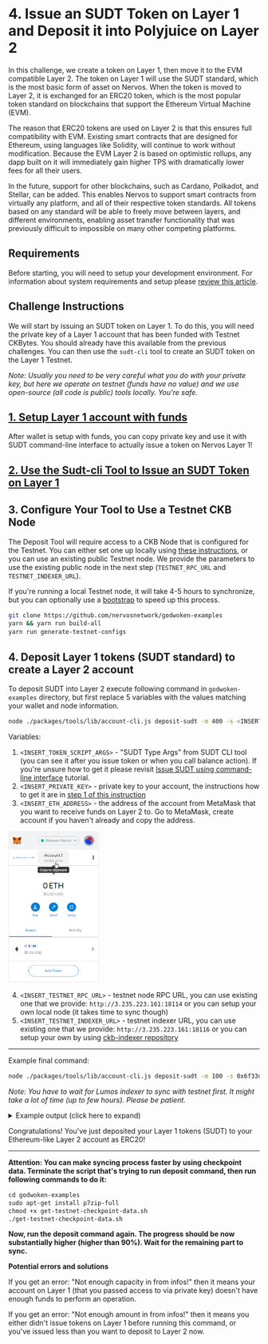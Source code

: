 # 4. Issue an SUDT Token on Layer 1 and Deposit it into Polyjuice on Layer 2

In this challenge, we create a token on Layer 1, then move it to the EVM compatible Layer 2. The token on Layer 1 will use the SUDT standard, which is the most basic form of asset on Nervos. When the token is moved to Layer 2, it is exchanged for an ERC20 token, which is the most popular token standard on blockchains that support the Ethereum Virtual Machine (EVM).

The reason that ERC20 tokens are used on Layer 2 is that this ensures full compatibility with EVM. Existing smart contracts that are designed for Ethereum, using languages like Solidity, will continue to work without modification. Because the EVM Layer 2 is based on optimistic rollups, any dapp built on it will immediately gain higher TPS with dramatically lower fees for all their users.

In the future, support for other blockchains, such as Cardano, Polkadot, and Stellar, can be added. This enables Nervos to support smart contracts from virtually any platform, and all of their respective token standards. All tokens based on any standard will be able to freely move between layers, and different environments, enabling asset transfer functionality that was previously difficult to impossible on many other competing platforms.

## Requirements

Before starting, you will need to setup your development environment. For information about system requirements and setup please [review this article](/src/challenge-setup-and-requirements/challenge-setup-and-requirements.md).

## Challenge Instructions

We will start by issuing an SUDT token on Layer 1. To do this, you will need the private key of a Layer 1 account that has been funded with Testnet CKBytes. You should already have this available from the previous challenges. You can then use the `sudt-cli` tool to create an SUDT token on the Layer 1 Testnet.

*Note: Usually you need to be very careful what you do with your private key, but here we operate on testnet (funds have no value) and we use open-source (all code is public) tools locally. You're safe.*

## [1. Setup Layer 1 account with funds](/src/component-tutorials/1.setup.keypering.with.funds.md)

After wallet is setup with funds, you can copy private key and use it with SUDT command-line interface to actually issue a token on Nervos Layer 1!

## [2. Use the Sudt-cli Tool to Issue an SUDT Token on Layer 1](/src/component-tutorials/9.issue.sudt.cli.md)

## 3. Configure Your Tool to Use a Testnet CKB Node

The Deposit Tool will require access to a CKB Node that is configured for the Testnet. You can either set one up locally using [these instructions](https://docs.nervos.org/docs/basics/guides/testnet), or you can use an existing public Testnet node. We provide the parameters to use the existing public node in the next step (`TESTNET_RPC_URL` and `TESTNET_INDEXER_URL`).

If you're running a local Testnet node, it will take 4-5 hours to synchronize, but you can optionally use a [bootstrap](https://ckb.tools/bootstrap) to speed up this process.

```sh
git clone https://github.com/nervosnetwork/godwoken-examples
yarn && yarn run build-all
yarn run generate-testnet-configs
```

## 4. Deposit Layer 1 tokens (SUDT standard) to create a Layer 2 account

To deposit SUDT into Layer 2 execute following command in `godwoken-examples` directory, but first replace 5 variables with the values matching your wallet and node information.

```sh
node ./packages/tools/lib/account-cli.js deposit-sudt -m 400 -s <INSERT_TOKEN_SCRIPT_ARGS> -p <INSERT_PRIVATE_KEY> -l <INSERT_ETH_ADDRESS> -r <INSERT_TESTNET_RPC_URL> -d <INSERT_TESTNET_INDEXER_URL>
```

Variables:
1. `<INSERT_TOKEN_SCRIPT_ARGS>` - "SUDT Type Args" from SUDT CLI tool (you can see it after you issue token or when you call balance action). If you're unsure how to get it please revisit [Issue SUDT using command-line interface](/src/component-tutorials/9.issue.sudt.cli.md) tutorial.
2. `<INSERT_PRIVATE_KEY>` - private key to your account, the instructions how to get it are in [step 1 of this instruction](#1-setup-layer-1-account-with-funds)
3. `<INSERT_ETH_ADDRESS>` - the address of the account from MetaMask that you want to receive funds on Layer 2 to. Go to MetaMask, create account if you haven't already and copy the address.

<img src="../images/metamask-address.png" style="border: 1px solid #eeeeee; height: 300px" />

4. `<INSERT_TESTNET_RPC_URL>` - testnet node RPC URL, you can use existing one that we provide: `http://3.235.223.161:18114` or you can setup your own local node (it takes time to sync though)
5. `<INSERT_TESTNET_INDEXER_URL>` - testnet indexer URL, you can use existing one that we provide: `http://3.235.223.161:18116` or you can setup your own by using [ckb-indexer repository](https://github.com/nervosnetwork/ckb-indexer/)

---

Example final command:

``` sh
node ./packages/tools/lib/account-cli.js deposit-sudt -m 100 -s 0x6f33df7e3fffb47794f9ca37643118ba79207ac92596a0555e9038828e547357 -p 0x6cd5e7be2f6504aa5ae7c0c04178d8f47b7cfc63b71d95d9e6282f5b090431bf -l 0xD173313A51f8fc37BcF67569b463abd89d81844f
```

*Note: You have to wait for Lumos indexer to sync with testnet first. It might take a lot of time (up to few hours). Please be patient.*


<details>
  <summary>Example output (click here to expand)</summary>
  
  ```
waiting for sync ...
synced ...
using ckb address: ckt1qyqf22qfzaer95xm5d2m5km0f6k288x9warqnhsf4m
using eth address: 0xD173313A51f8fc37BcF67569b463abd89d81844f
rollupTypeHash: 0x0a30665c3047d65cb3651eda93182a0d2f2087317aaba3ab35f3a970089ea9b4
Layer 2 lock script hash: 0x54350d6e81f58c721e4e4c9528633f17fcdaf5f9e6c3c689289915706cdf398d
↑ Using this script hash to get user account id ↑
rollupTypeHash: 0x0a30665c3047d65cb3651eda93182a0d2f2087317aaba3ab35f3a970089ea9b4
Layer 1 sudt script hash: 0xfb0b3484c5982636441366b6973fd63889a58a7bda40550049e5893ced50f343
rollupTypeHash: 0x0a30665c3047d65cb3651eda93182a0d2f2087317aaba3ab35f3a970089ea9b4
layer 2 sudt script: {
  code_hash: '0xe8906fb79791f0a7b18a5515e6772b0e9777dea75c1ef5dd1c149c3e656820e6',
  hash_type: 'type',
  args: '0x0a30665c3047d65cb3651eda93182a0d2f2087317aaba3ab35f3a970089ea9b4fb0b3484c5982636441366b6973fd63889a58a7bda40550049e5893ced50f343'
}
Layer 2 sudt script hash: 0xecd214c0b2e60968d0cc2934e29ee34a16305fd1d4e29b45a62295c1ba438bef
↑ Using this script hash to get sudt account id ↑
txHash: 0x6746214d22b407aa982e42f274ecd417b6428fd640a303127fc4c60cc1a0a5b8
--------- wait for tx deposit ----------
tx 0x6746214d22b407aa982e42f274ecd417b6428fd640a303127fc4c60cc1a0a5b8 is pending, waited for 0 seconds
tx 0x6746214d22b407aa982e42f274ecd417b6428fd640a303127fc4c60cc1a0a5b8 is pending, waited for 3 seconds
tx 0x6746214d22b407aa982e42f274ecd417b6428fd640a303127fc4c60cc1a0a5b8 is pending, waited for 6 seconds
tx 0x6746214d22b407aa982e42f274ecd417b6428fd640a303127fc4c60cc1a0a5b8 is pending, waited for 9 seconds
tx 0x6746214d22b407aa982e42f274ecd417b6428fd640a303127fc4c60cc1a0a5b8 is proposed, waited for 12 seconds
tx 0x6746214d22b407aa982e42f274ecd417b6428fd640a303127fc4c60cc1a0a5b8 is proposed, waited for 15 seconds
tx 0x6746214d22b407aa982e42f274ecd417b6428fd640a303127fc4c60cc1a0a5b8 is committed, waited for 18 seconds
tx 0x6746214d22b407aa982e42f274ecd417b6428fd640a303127fc4c60cc1a0a5b8 is committed!
waiting for layer 2 block producer collect the deposit cell ... 0 seconds
Your account id: 4
waiting for layer 2 block producer collect the deposit cell ... 5 seconds
waiting for layer 2 block producer collect the deposit cell ... 10 seconds
waiting for layer 2 block producer collect the deposit cell ... 15 seconds
waiting for layer 2 block producer collect the deposit cell ... 20 seconds
waiting for layer 2 block producer collect the deposit cell ... 25 seconds
waiting for layer 2 block producer collect the deposit cell ... 30 seconds
waiting for layer 2 block producer collect the deposit cell ... 35 seconds
waiting for layer 2 block producer collect the deposit cell ... 40 seconds
waiting for layer 2 block producer collect the deposit cell ... 45 seconds
Your sudt id: 21
ckb balance in godwoken is: 156000000000
sudt balance in godwoken is: 100
deposit success!
```
</details>

Congratulations! You've just deposited your Layer 1 tokens (SUDT) to your Ethereum-like Layer 2 account as ERC20!

---

**Attention: You can make syncing process faster by using checkpoint data. Terminate the script that's trying to run deposit command, then run following commands to do it:**
```
cd godwoken-examples
sudo apt-get install p7zip-full
chmod +x get-testnet-checkpoint-data.sh
./get-testnet-checkpoint-data.sh
```

**Now, run the deposit command again. The progress should be now substantially higher (higher than 90%). Wait for the remaining part to sync.**

**Potential errors and solutions**

If you get an error: "Not enough capacity in from infos!" then it means your account on Layer 1 (that you passed access to via private key) doesn't have enough funds to perform an operation.

If you get an error: "Not enough amount in from infos!" then it means you either didn't issue tokens on Layer 1 before running this command, or you've issued less than you want to deposit to Layer 2 now.